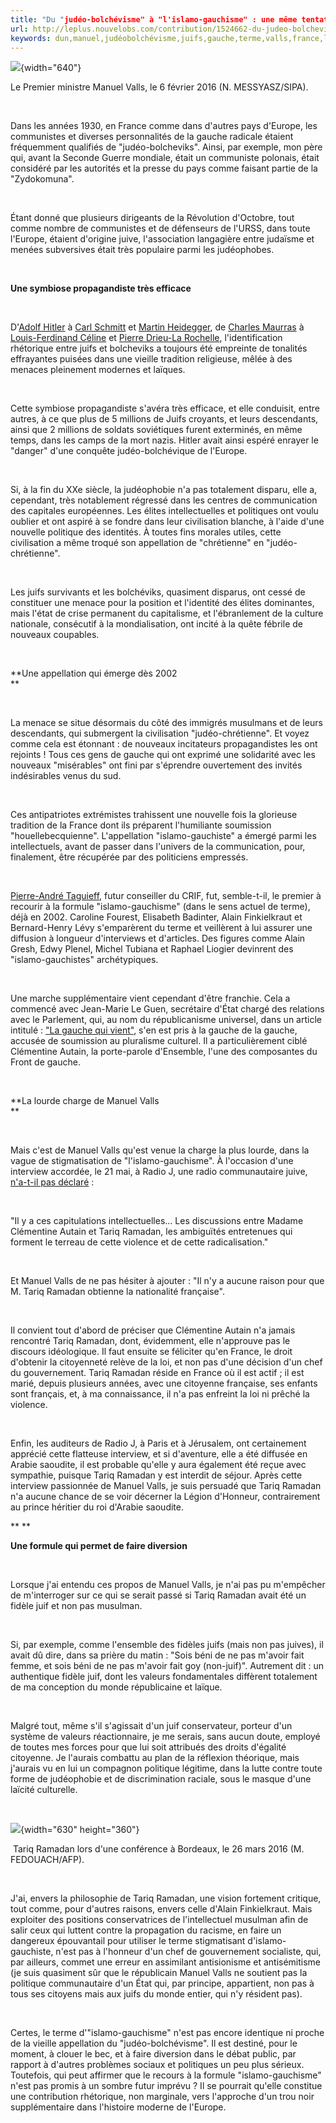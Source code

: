 ```yaml
---
title: "Du "judéo-bolchévisme" à "l'islamo-gauchisme" : une même tentative de faire diversion"
url: http://leplus.nouvelobs.com/contribution/1524662-du-judeo-bolchevisme-a-l-islamo-gauchisme-une-meme-tentative-de-faire-diversion.html
keywords: dun,manuel,judéobolchévisme,juifs,gauche,terme,valls,france,lislamogauchisme,dune,diversion,tariq,faire,tentative,ramadan
---
```

![](http://referentiel.nouvelobs.com/wsfile/8171455625611.jpg){width="640"}

Le Premier ministre Manuel Valls, le 6 février 2016 (N. MESSYASZ/SIPA).

 

Dans les années 1930, en France comme dans d'autres pays d'Europe, les communistes et diverses personnalités de la gauche radicale étaient fréquemment qualifiés de \"judéo-bolcheviks\". Ainsi, par exemple, mon père qui, avant la Seconde Guerre mondiale, était un communiste polonais, était considéré par les autorités et la presse du pays comme faisant partie de la \"Zydokomuna\".

 

Étant donné que plusieurs dirigeants de la Révolution d'Octobre, tout comme nombre de communistes et de défenseurs de l'URSS, dans toute l'Europe, étaient d'origine juive, l'association langagière entre judaïsme et menées subversives était très populaire parmi les judéophobes.

 

**Une symbiose propagandiste très efficace**

 

D\'[Adolf Hitler](https://fr.wikipedia.org/wiki/Adolf_Hitler) à [Carl Schmitt](https://fr.wikipedia.org/wiki/Carl_Schmitt) et [Martin Heidegger](https://fr.wikipedia.org/wiki/Martin_Heidegger), de [Charles Maurras](https://fr.wikipedia.org/wiki/Charles_Maurras) à [Louis-Ferdinand Céline](https://fr.wikipedia.org/wiki/Louis-Ferdinand_C%C3%83%C2%A9line) et [Pierre Drieu-La Rochelle](https://fr.wikipedia.org/wiki/Pierre_Drieu_la_Rochelle), l'identification rhétorique entre juifs et bolcheviks a toujours été empreinte de tonalités effrayantes puisées dans une vieille tradition religieuse, mêlée à des menaces pleinement modernes et laïques.

 

Cette symbiose propagandiste s'avéra très efficace, et elle conduisit, entre autres, à ce que plus de 5 millions de Juifs croyants, et leurs descendants, ainsi que 2 millions de soldats soviétiques furent exterminés, en même temps, dans les camps de la mort nazis. Hitler avait ainsi espéré enrayer le \"danger\" d'une conquête judéo-bolchévique de l'Europe.

 

Si, à la fin du XXe siècle, la judéophobie n'a pas totalement disparu, elle a, cependant, très notablement régressé dans les centres de communication des capitales européennes. Les élites intellectuelles et politiques ont voulu oublier et ont aspiré à se fondre dans leur civilisation blanche, à l'aide d'une nouvelle politique des identités. À toutes fins morales utiles, cette civilisation a même troqué son appellation de \"chrétienne\" en \"judéo-chrétienne\".

 

Les juifs survivants et les bolchéviks, quasiment disparus, ont cessé de constituer une menace pour la position et l'identité des élites dominantes, mais l'état de crise permanent du capitalisme, et l'ébranlement de la culture nationale, consécutif à la mondialisation, ont incité à la quête fébrile de nouveaux coupables.

 

**Une appellation qui émerge dès 2002\
**

 

La menace se situe désormais du côté des immigrés musulmans et de leurs descendants, qui submergent la civilisation \"judéo-chrétienne\". Et voyez comme cela est étonnant : de nouveaux incitateurs propagandistes les ont rejoints ! Tous ces gens de gauche qui ont exprimé une solidarité avec les nouveaux \"misérables\" ont fini par s'éprendre ouvertement des invités indésirables venus du sud.

 

Ces antipatriotes extrémistes trahissent une nouvelle fois la glorieuse tradition de la France dont ils préparent l'humiliante soumission \"houellebecquienne\". L'appellation \"islamo-gauchiste\" a émergé parmi les intellectuels, avant de passer dans l'univers de la communication, pour, finalement, être récupérée par des politiciens empressés.

 

[Pierre-André Taguieff](https://fr.wikipedia.org/wiki/Pierre-Andr%C3%83%C2%A9_Taguieff), futur conseiller du CRIF, fut, semble-t-il, le premier à recourir à la formule \"islamo-gauchisme\" (dans le sens actuel de terme), déjà en 2002. Caroline Fourest, Elisabeth Badinter, Alain Finkielkraut et Bernard-Henry Lévy s'emparèrent du terme et veillèrent à lui assurer une diffusion à longueur d'interviews et d'articles. Des figures comme Alain Gresh, Edwy Plenel, Michel Tubiana et Raphael Liogier devinrent des \"islamo-gauchistes\" archétypiques.

 

Une marche supplémentaire vient cependant d'être franchie. Cela a commencé avec Jean-Marie Le Guen, secrétaire d'État chargé des relations avec le Parlement, qui, au nom du républicanisme universel, dans un article intitulé : [\"La gauche qui vient\"](http://tempsreel.nouvelobs.com/politique/20160426.AFP3384/islamo-gauchisme-autain-porte-plainte-politiquement-contre-le-guen.html), s'en est pris à la gauche de la gauche, accusée de soumission au pluralisme culturel. Il a particulièrement ciblé Clémentine Autain, la porte-parole d'Ensemble, l'une des composantes du Front de gauche.

 

**La lourde charge de Manuel Valls\
**

 

Mais c'est de Manuel Valls qu'est venue la charge la plus lourde, dans la vague de stigmatisation de \"l'islamo-gauchisme\". À l'occasion d'une interview accordée, le 21 mai, à Radio J, une radio communautaire juive, [n'a-t-il pas déclaré](http://tempsreel.nouvelobs.com/politique/20160522.OBS1009/valls-autain-tariq-ramadan-et-l-axe-islamo-gauchiste-polemique-en-4-actes.html) :

 

\"Il y a ces capitulations intellectuelles... Les discussions entre Madame Clémentine Autain et Tariq Ramadan, les ambiguïtés entretenues qui forment le terreau de cette violence et de cette radicalisation.\"

 

Et Manuel Valls de ne pas hésiter à ajouter : \"Il n'y a aucune raison pour que M. Tariq Ramadan obtienne la nationalité française\".

 

Il convient tout d'abord de préciser que Clémentine Autain n'a jamais rencontré Tariq Ramadan, dont, évidemment, elle n'approuve pas le discours idéologique. Il faut ensuite se féliciter qu'en France, le droit d'obtenir la citoyenneté relève de la loi, et non pas d'une décision d'un chef du gouvernement. Tariq Ramadan réside en France où il est actif ; il est marié, depuis plusieurs années, avec une citoyenne française, ses enfants sont français, et, à ma connaissance, il n'a pas enfreint la loi ni prêché la violence.

 

Enfin, les auditeurs de Radio J, à Paris et à Jérusalem, ont certainement apprécié cette flatteuse interview, et si d'aventure, elle a été diffusée en Arabie saoudite, il est probable qu'elle y aura également été reçue avec sympathie, puisque Tariq Ramadan y est interdit de séjour. Après cette interview passionnée de Manuel Valls, je suis persuadé que Tariq Ramadan n'a aucune chance de se voir décerner la Légion d'Honneur, contrairement au prince héritier du roi d\'Arabie saoudite.

** **

**Une formule qui permet de faire diversion**

 

Lorsque j'ai entendu ces propos de Manuel Valls, je n'ai pas pu m'empêcher de m'interroger sur ce qui se serait passé si Tariq Ramadan avait été un fidèle juif et non pas musulman.

 

Si, par exemple, comme l'ensemble des fidèles juifs (mais non pas juives), il avait dû dire, dans sa prière du matin : \"Sois béni de ne pas m'avoir fait femme, et sois béni de ne pas m'avoir fait goy (non-juif)\". Autrement dit : un authentique fidèle juif, dont les valeurs fondamentales diffèrent totalement de ma conception du monde républicaine et laïque.

 

Malgré tout, même s'il s'agissait d'un juif conservateur, porteur d'un système de valeurs réactionnaire, je me serais, sans aucun doute, employé de toutes mes forces pour que lui soit attribués des droits d'égalité citoyenne. Je l'aurais combattu au plan de la réflexion théorique, mais j'aurais vu en lui un compagnon politique légitime, dans la lutte contre toute forme de judéophobie et de discrimination raciale, sous le masque d'une laïcité culturelle.

 

![](http://referentiel.nouvelobs.com/wsfile/9031465375725.jpg){width="630" height="360"}

 Tariq Ramadan lors d\'une conférence à Bordeaux, le 26 mars 2016 (M. FEDOUACH/AFP).

 

J'ai, envers la philosophie de Tariq Ramadan, une vision fortement critique, tout comme, pour d'autres raisons, envers celle d'Alain Finkielkraut. Mais exploiter des positions conservatrices de l'intellectuel musulman afin de salir ceux qui luttent contre la propagation du racisme, en faire un dangereux épouvantail pour utiliser le terme stigmatisant d'islamo-gauchiste, n'est pas à l'honneur d'un chef de gouvernement socialiste, qui, par ailleurs, commet une erreur en assimilant antisionisme et antisémitisme (je suis quasiment sûr que le républicain Manuel Valls ne soutient pas la politique communautaire d'un État qui, par principe, appartient, non pas à tous ses citoyens mais aux juifs du monde entier, qui n'y résident pas).

 

Certes, le terme d'\"islamo-gauchisme\" n'est pas encore identique ni proche de la vieille appellation du \"judéo-bolchévisme\". Il est destiné, pour le moment, à clouer le bec, et à faire diversion dans le débat public, par rapport à d'autres problèmes sociaux et politiques un peu plus sérieux. Toutefois, qui peut affirmer que le recours à la formule \"islamo-gauchisme\" n'est pas promis à un sombre futur imprévu ? Il se pourrait qu'elle constitue une contribution rhétorique, non marginale, vers l'approche d'un trou noir supplémentaire dans l'histoire moderne de l'Europe.

 

 

 
